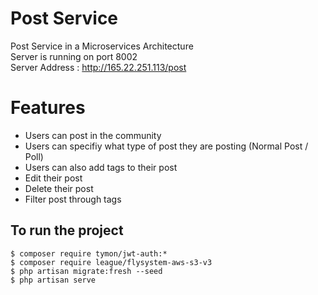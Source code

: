 # Post Service

Post Service in a Microservices Architecture <br />
Server is running on port 8002 <br />
Server Address : http://165.22.251.113/post

# Features

- Users can post in the community
- Users can specifiy what type of post they are posting (Normal Post / Poll)
- Users can also add tags to their post 
- Edit their post
- Delete their post
- Filter post through tags

## To run the project
```
$ composer require tymon/jwt-auth:*
$ composer require league/flysystem-aws-s3-v3
$ php artisan migrate:fresh --seed
$ php artisan serve
```
